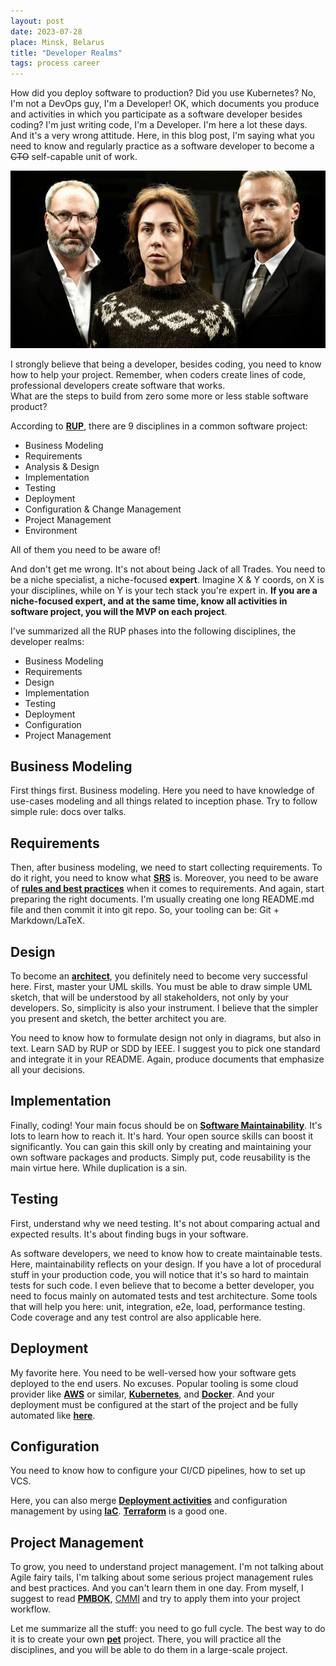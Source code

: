 ```yaml
---
layout: post
date: 2023-07-28
place: Minsk, Belarus
title: "Developer Realms"
tags: process career
---
```


How did you deploy software to production?
Did you use Kubernetes?
No, I'm not a DevOps guy, I'm a Developer!
OK, which documents you produce and activities in which you participate
as a software developer besides coding?
I'm just writing code, I'm a Developer.
I'm here a lot these days.
And it's a very wrong attitude.
Here, in this blog post, I'm saying what you
need to know and regularly practice as a software developer 
to become a ~~CTO~~ self-capable unit of work.

<!--more-->

<img src="/images/2023/07/trio.png">

I strongly believe that being a developer, besides coding, you need to know
how to help your project.
Remember, when coders create lines of code,
professional developers create software that works.
<br>
What are the steps to build from zero some more or less
stable software product?

According to [**RUP**](https://en.wikipedia.org/wiki/Rational_unified_process), there are 9 disciplines
in a common software project:
* Business Modeling
* Requirements
* Analysis & Design
* Implementation
* Testing
* Deployment
* Configuration & Change Management
* Project Management
* Environment

All of them you need to be aware of!

And don't get me wrong.
It's not about being Jack of all Trades.
You need to be a niche specialist, a niche-focused **expert**.
Imagine X & Y coords, on X is your disciplines,
while on Y is your tech stack you're expert in.
**If you are a niche-focused expert,
and at the same time, know all activities in software project,
you will the MVP on each project**.

I've summarized all the RUP phases into 
the following disciplines, the developer realms:

* Business Modeling
* Requirements
* Design
* Implementation
* Testing
* Deployment
* Configuration
* Project Management

## Business Modeling

First things first.
Business modeling.
Here you need to have knowledge of use-cases modeling
and all things related to inception phase.
Try to follow simple rule: docs over talks.

## Requirements

Then, after business modeling, we need to 
start collecting requirements.
To do it right, you need to know what [**SRS**](https://en.wikipedia.org/wiki/Software_requirements_specification) is.
Moreover, you need to be aware of [**rules and 
best practices**](https://www.yegor256.com/2015/11/10/ten-mistakes-in-specs.html) when it comes to requirements.
And again, start preparing the right documents.
I'm usually creating one long README.md file and 
then commit it into git repo.
So, your tooling can be: Git + Markdown/LaTeX.

## Design

To become an [**architect**](https://h1alexbel.github.io/2023/06/11/arc-tools.html), you definitely need 
to become very successful here.
First, master your UML skills.
You must be able to draw simple UML sketch,
that will be understood by all stakeholders, not only by your developers.
So, simplicity is also your instrument.
I believe that the simpler you present and sketch,
the better architect you are.

You need to know how to formulate design not only in diagrams,
but also in text.
Learn SAD by RUP or SDD by IEEE.
I suggest you to pick one standard and integrate it in your README.
Again, produce documents that emphasize all your decisions.

## Implementation

Finally, coding!
Your main focus should be on [**Software Maintainability**](https://h1alexbel.github.io/2023/06/25/maintainability-first-others-second.html).
It's lots to learn how to reach it.
It's hard.
Your open source skills can boost it significantly.
You can gain this skill only by creating and maintaining
your own software packages and products.
Simply put, code reusability is the main virtue here.
While duplication is a sin.

## Testing

First, understand why we need testing.
It's not about comparing actual and expected results.
It's about finding bugs in your software.

As software developers,
we need to know how to create maintainable tests.
Here, maintainability reflects on your design.
If you have a lot of procedural stuff in your production code,
you will notice that it's so hard to maintain tests for such code.
I even believe that to become a better developer, you need to focus
mainly on automated tests and test architecture.
Some tools that will help you here: unit, integration, e2e, load,
performance testing.
Code coverage and any test control are also applicable here.

## Deployment

My favorite here.
You need to be well-versed how your software gets 
deployed to the end users.
No excuses.
Popular tooling is some cloud provider like [**AWS**](https://aws.amazon.com/) or similar,
[**Kubernetes**](https://kubernetes.io/), and [**Docker**](https://www.docker.com/).
And your deployment must be configured at
the start of the project
and be fully automated like [**here**](https://h1alexbel.github.io/2023/06/02/deploying-to-gcp.html).

## Configuration

You need to know how to configure your CI/CD pipelines,
how to set up VCS.

Here, you can also merge [**Deployment activities**](#deployment) and configuration
management by using [**IaC**](https://en.wikipedia.org/wiki/Infrastructure_as_code).
[**Terraform**](https://www.terraform.io) is a good one.

## Project Management

To grow, you need to understand project management.
I'm not talking about Agile fairy tails, I'm talking about
some serious project management rules and best practices.
And you can't learn them in one day.
From myself, I suggest to read [**PMBOK**](https://www.pmi.org/pmbok-guide-standards/foundational/pmbok), [CMMI](https://cmmiinstitute.com/) and try to apply them
into your project workflow.

Let me summarize all the stuff: you need to go full cycle.
The best way to do it is to create your own [**pet**](https://h1alexbel.github.io/pets.html) project.
There, you will practice all the disciplines, 
and you will be able to do them in a large-scale project.
